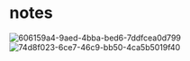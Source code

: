 
# notes
![606159a4-9aed-4bba-bed6-7ddfcea0d799](https://github.com/CsCep-DevOps/Cs-DevOps/assets/145749590/555db1ef-2c6d-420d-a0e2-70e3175ca66d)
![74d8f023-6ce7-46c9-bb50-4ca5b5019f40](https://github.com/CsCep-DevOps/Cs-DevOps/assets/145749590/eb83b66f-66a4-41b4-bb0a-10ed534a6900)
